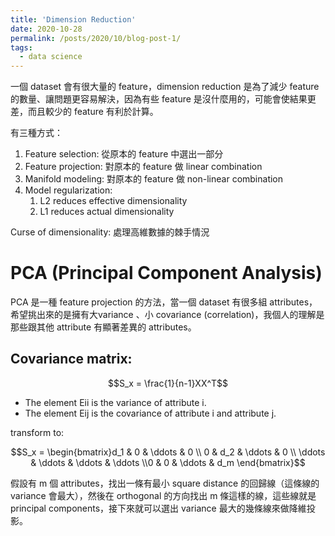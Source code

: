 ```yaml
---
title: 'Dimension Reduction'
date: 2020-10-28
permalink: /posts/2020/10/blog-post-1/
tags:
  - data science
---
```


一個 dataset 會有很大量的 feature，dimension reduction 是為了減少 feature 的數量、讓問題更容易解決，因為有些 feature 是沒什麼用的，可能會使結果更差，而且較少的 feature 有利於計算。

有三種方式：

1. Feature selection: 從原本的 feature 中選出一部分
2. Feature projection: 對原本的 feature 做 linear combination
3. Manifold modeling: 對原本的 feature 做 non-linear combination
4. Model regularization:
    1. L2 reduces effective dimensionality
    2. L1 reduces actual dimensionality

Curse of dimensionality: 處理高維數據的棘手情況

# PCA (Principal Component Analysis)

PCA 是一種 feature projection 的方法，當一個 dataset 有很多組 attributes，希望挑出來的是擁有大variance 、小 covariance (correlation)，我個人的理解是那些跟其他 attribute 有顯著差異的 attributes。

## Covariance matrix:

$$S_x = \frac{1}{n-1}XX^T$$

- The element Eii is the variance of attribute i.
- The element Eij is the covariance of attribute i and attribute j.

transform to:

$$S_x = \begin{bmatrix}d_1 & 0 & \ddots & 0 \\ 0 & d_2 & \ddots & 0 \\ \ddots & \ddots & \ddots & \ddots \\0 & 0 & \ddots & d_m \end{bmatrix}$$

假設有 m 個 attributes，找出一條有最小 square distance 的回歸線（這條線的 variance 會最大），然後在 orthogonal 的方向找出 m 條這樣的線，這些線就是 principal components，接下來就可以選出 variance 最大的幾條線來做降維投影。